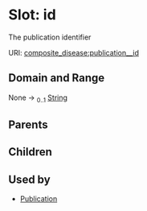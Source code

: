 
# Slot: id


The publication identifier

URI: [composite_disease:publication__id](http://w3id.org/ontogpt/composite_disease/publication__id)


## Domain and Range

None &#8594;  <sub>0..1</sub> [String](types/String.md)

## Parents


## Children


## Used by

 * [Publication](Publication.md)
